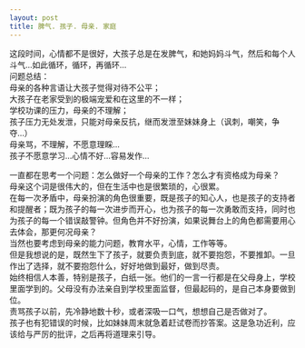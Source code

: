 ```yaml
---
layout: post
title: 脾气. 孩子. 母亲. 家庭
---
```


<p>这段时间，心情都不是很好，大孩子总是在发脾气，和她妈妈斗气，然后和每个人斗气…如此循环，循环，再循环…<br />
问题总结：<br />
母亲的各种言语让大孩子觉得对待不公平；<br />
大孩子在老家受到的极端宠爱和在这里的不一样；<br />
学校功课的压力，母亲的不理解；<br />
孩子压力无处发泄，只能对母亲反抗，继而发泄至妹妹身上（讽刺，嘲笑，争夺…）<br />
母亲骂，不理解，不愿意理睬…<br />
孩子不愿意学习…心情不好…容易发作…</p>
<p>一直都在思考一个问题：怎么做好一个母亲的工作？怎么才有资格成为母亲？<br />
母亲这个词是很伟大的，但在生活中也是很繁琐的，心很累。<br />
在每一次矛盾中，母亲扮演的角色很重要，既是孩子的知心人，也是孩子的支持者和提醒者；既为孩子的每一次进步而开心，也为孩子的每一次勇敢而支持，同时也为孩子的每一个错误敲警钟。但角色并不好扮演，如果说舞台上的角色都需要用心去体会，那更何况母亲？<br />
当然也要考虑到母亲的能力问题，教育水平，心情，工作等等。<br />
但是我想说的是，既然生下了孩子，就要负责到底，就不要抱怨，不要推卸。一旦作出了选择，就不要抱怨什么，好好地做到最好，做到尽责。<br />
始终相信人本善，特别是孩子，白纸一张。他们的一言一行都是在父母身上，学校里面学到的。父母没有办法亲自到学校里面监督，但最起码的，是自己本身要做到位。<br />
责骂孩子以前，先冷静地数十秒，或者深吸一口气，想想自己是否做对了。<br />
孩子也有犯错误的时候，比如妹妹周末就急着赶试卷而抄答案。这是急功近利，应该给与严厉的批评，之后再将道理来引导。</p>
